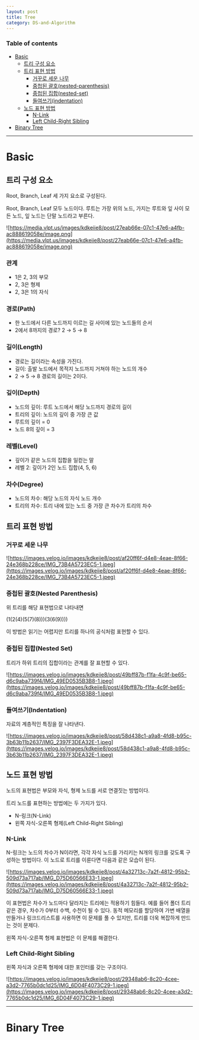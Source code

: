 ```yaml
---
layout: post
title: Tree
category: DS-and-Algorithm
---
```


### Table of contents
- [Basic](#basic)
	- [트리 구성 요소](#트리-구성-요소)
	- [트리 표현 방법](#트리-표현-방법)
		- [거꾸로 세운 나무](#거꾸로-세운-나무)
		- [중첩된 괄호(nested-parenthesis)](#중첩된-괄호nested-parenthesis)
		- [중첩된 집합(nested-set)](#중첩된-집합nested-set)
		- [들여쓰기(indentation)](#들여쓰기indentation)
	- [노드 표현 방법](#노드-표현-방법)
		- [N-Link](#n-link)
		- [Left Child-Right Sibling](#left-child-right-sibling)
- [Binary Tree](#binary-tree)

---

# Basic
## 트리 구성 요소
Root, Branch, Leaf 세 가지 요소로 구성된다.

Root, Branch, Leaf 모두 노드이다. 루트는 가장 위의 노드, 가지는 루트와 잎 사이 모든 노드, 잎 노드는 단말 노드라고 부른다.

![https://media.vlpt.us/images/kdkeiie8/post/27eab66e-07c1-47e6-a4fb-ac888619058e/image.png](https://media.vlpt.us/images/kdkeiie8/post/27eab66e-07c1-47e6-a4fb-ac888619058e/image.png)

### 관계
- 1은 2, 3의 부모
- 2, 3은 형제
- 2, 3은 1의 자식

### 경로(Path)
- 한 노드에서 다른 노드까지 이르는 길 사이에 있는 노드들의 순서
- 2에서 8까지의 경로? 2 → 5 → 8

### 길이(Length)
- 경로는 길이라는 속성을 가진다.
- 길이: 출발 노드에서 목적지 노드까지 거쳐야 하는 노드의 개수
- 2 → 5 → 8 경로의 길이는 2이다.

### 깊이(Depth)
- 노드의 깊이: 루트 노드에서 해당 노드까지 경로의 길이
- 트리의 깊이: 노드의 깊이 중 가장 큰 값
- 루트의 깊이 = 0
- 노드 8의 깊이 = 3

### 레벨(Level)
- 깊이가 같은 노드의 집합을 일컫는 말
- 레벨 2: 깊이가 2인 노드 집합(4, 5, 6)

### 차수(Degree)
- 노드의 차수: 해당 노드의 자식 노드 개수
- 트리의 차수: 트리 내에 있는 노드 중 가장 큰 차수가 트리의 차수

## 트리 표현 방법
### 거꾸로 세운 나무
![https://images.velog.io/images/kdkeiie8/post/af20ff6f-d4e8-4eae-8f66-24e368b228ce/IMG_73B4A5723EC5-1.jpeg](https://images.velog.io/images/kdkeiie8/post/af20ff6f-d4e8-4eae-8f66-24e368b228ce/IMG_73B4A5723EC5-1.jpeg)

### 중첩된 괄호(Nested Parenthesis)
위 트리를 해당 표현법으로 나타내면

(1(2(4)(5(7)(8)))(3(6(9))))

이 방법은 읽기는 어렵지만 트리를 하나의 공식처럼 표현할 수 있다.

### 중첩된 집합(Nested Set)
트리가 하위 트리의 집합이라는 관계를 잘 표현할 수 있다.

![https://images.velog.io/images/kdkeiie8/post/49bff87b-f1fa-4c9f-be65-d6c9aba739f4/IMG_49ED0535B3B8-1.jpeg](https://images.velog.io/images/kdkeiie8/post/49bff87b-f1fa-4c9f-be65-d6c9aba739f4/IMG_49ED0535B3B8-1.jpeg)

### 들여쓰기(Indentation)
자료의 계층적인 특징을 잘 나타낸다.

![https://images.velog.io/images/kdkeiie8/post/58d438c1-a9a8-4fd8-b95c-3b63b11b2637/IMG_2397F3DEA32E-1.jpeg](https://images.velog.io/images/kdkeiie8/post/58d438c1-a9a8-4fd8-b95c-3b63b11b2637/IMG_2397F3DEA32E-1.jpeg)

## 노드 표현 방법
노드의 표현법은 부모와 자식, 형제 노드를 서로 연결짓는 방법이다.

트리 노드를 표현하는 방법에는 두 가지가 있다.
- N-링크(N-Link)
- 왼쪽 자식-오른쪽 형제(Left Child-Right Sibling)

### N-Link
N-링크는 노드의 차수가 N이라면, 각각 자식 노드를 가리키는 N개의 링크를 갖도록 구성하는 방법이다.
이 노드로 트리를 이룬다면 다음과 같은 모습이 된다.

![https://images.velog.io/images/kdkeiie8/post/4a32713c-7a2f-4812-95b2-509d73a717ab/IMG_D75D60566E33-1.jpeg](https://images.velog.io/images/kdkeiie8/post/4a32713c-7a2f-4812-95b2-509d73a717ab/IMG_D75D60566E33-1.jpeg)

이 표현법은 차수가 노드마다 달라지는 트리에는 적용하기 힘들다.
예를 들어 폴더 트리 같은 경우, 차수가 0부터 수백, 수천이 될 수 있다.
동적 메모리를 할당하여 가변 배열을 만들거나 링크드리스트를 사용하면 이 문제를 풀 수 있지만, 트리를 더욱 복잡하게 만드는 것이 문제다.

왼쪽 자식-오른쪽 형제 표현법은 이 문제를 해결한다.

### Left Child-Right Sibling
왼쪽 자식과 오른쪽 형제에 대한 포인터를 갖는 구조이다.

![https://images.velog.io/images/kdkeiie8/post/29348ab6-8c20-4cee-a3d2-7765b0dc1d25/IMG_6D04F4073C29-1.jpeg](https://images.velog.io/images/kdkeiie8/post/29348ab6-8c20-4cee-a3d2-7765b0dc1d25/IMG_6D04F4073C29-1.jpeg)

---

# Binary Tree
